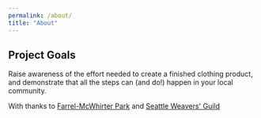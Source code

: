 ```yaml
---
permalink: /about/
title: "About"
---
```



## Project Goals

Raise awareness of the effort needed to create a finished clothing product, and demonstrate that all the steps can (and do!) happen in your local community.


With thanks to <a href="https://www.redmond.gov/288/Farrel-McWhirter-Park">Farrel-McWhirter Park</a> and <a href="https://www.seattleweaversguild.com/">Seattle Weavers' Guild</a>


